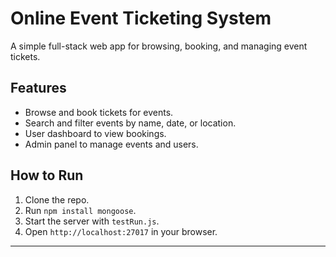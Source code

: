 # Online Event Ticketing System

A simple full-stack web app for browsing, booking, and managing event tickets.

## Features
- Browse and book tickets for events.
- Search and filter events by name, date, or location.
- User dashboard to view bookings.
- Admin panel to manage events and users.

## How to Run
1. Clone the repo.
2. Run `npm install mongoose`.
3. Start the server with `testRun.js`.
4. Open `http://localhost:27017` in your browser.

---
